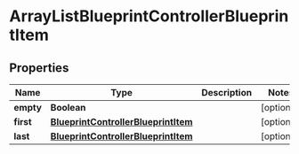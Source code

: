 

# ArrayListBlueprintControllerBlueprintItem


## Properties

| Name | Type | Description | Notes |
|------------ | ------------- | ------------- | -------------|
|**empty** | **Boolean** |  |  [optional] |
|**first** | [**BlueprintControllerBlueprintItem**](BlueprintControllerBlueprintItem.md) |  |  [optional] |
|**last** | [**BlueprintControllerBlueprintItem**](BlueprintControllerBlueprintItem.md) |  |  [optional] |



